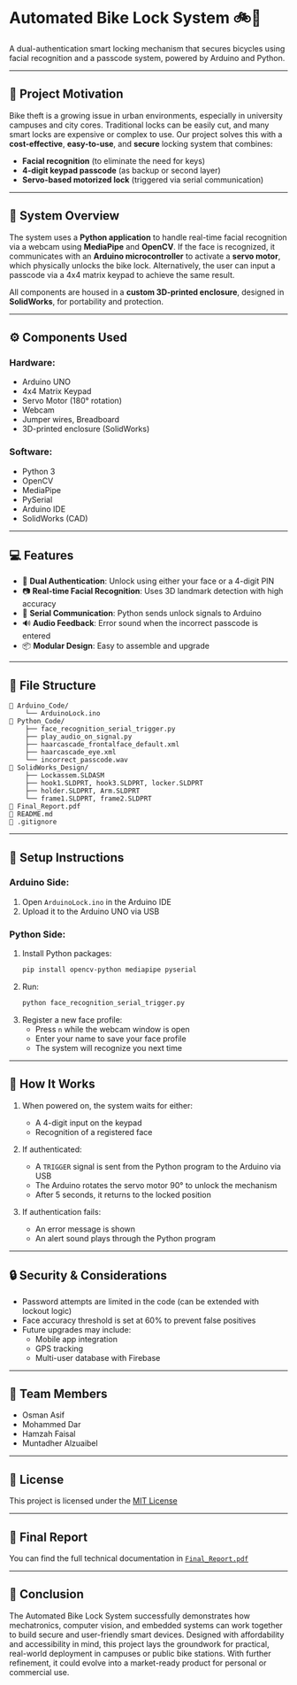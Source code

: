 # Automated Bike Lock System 🚲🔐

A dual-authentication smart locking mechanism that secures bicycles using facial recognition and a passcode system, powered by Arduino and Python.

---

## 🧠 Project Motivation

Bike theft is a growing issue in urban environments, especially in university campuses and city cores. Traditional locks can be easily cut, and many smart locks are expensive or complex to use. Our project solves this with a **cost-effective**, **easy-to-use**, and **secure** locking system that combines:

- **Facial recognition** (to eliminate the need for keys)
- **4-digit keypad passcode** (as backup or second layer)
- **Servo-based motorized lock** (triggered via serial communication)

---

## 🔧 System Overview

The system uses a **Python application** to handle real-time facial recognition via a webcam using **MediaPipe** and **OpenCV**. If the face is recognized, it communicates with an **Arduino microcontroller** to activate a **servo motor**, which physically unlocks the bike lock. Alternatively, the user can input a passcode via a 4x4 matrix keypad to achieve the same result.

All components are housed in a **custom 3D-printed enclosure**, designed in **SolidWorks**, for portability and protection.

---

## ⚙️ Components Used

### Hardware:
- Arduino UNO
- 4x4 Matrix Keypad
- Servo Motor (180° rotation)
- Webcam
- Jumper wires, Breadboard
- 3D-printed enclosure (SolidWorks)

### Software:
- Python 3
- OpenCV
- MediaPipe
- PySerial
- Arduino IDE
- SolidWorks (CAD)

---

## 💻 Features

- 🔐 **Dual Authentication**: Unlock using either your face or a 4-digit PIN
- 📷 **Real-time Facial Recognition**: Uses 3D landmark detection with high accuracy
- 🔄 **Serial Communication**: Python sends unlock signals to Arduino
- 🔊 **Audio Feedback**: Error sound when the incorrect passcode is entered
- 📦 **Modular Design**: Easy to assemble and upgrade

---

## 📁 File Structure

```
📁 Arduino_Code/
    └── ArduinoLock.ino
📁 Python_Code/
    ├── face_recognition_serial_trigger.py
    ├── play_audio_on_signal.py
    ├── haarcascade_frontalface_default.xml
    ├── haarcascade_eye.xml
    └── incorrect_passcode.wav
📁 SolidWorks_Design/
    ├── Lockassem.SLDASM
    ├── hook1.SLDPRT, hook3.SLDPRT, locker.SLDPRT
    ├── holder.SLDPRT, Arm.SLDPRT
    └── frame1.SLDPRT, frame2.SLDPRT
📄 Final_Report.pdf
📄 README.md
📄 .gitignore
```

---

## 🚀 Setup Instructions

### Arduino Side:
1. Open `ArduinoLock.ino` in the Arduino IDE
2. Upload it to the Arduino UNO via USB

### Python Side:
1. Install Python packages:
   ```bash
   pip install opencv-python mediapipe pyserial
   ```
2. Run:
   ```bash
   python face_recognition_serial_trigger.py
   ```
3. Register a new face profile:
   - Press `n` while the webcam window is open
   - Enter your name to save your face profile
   - The system will recognize you next time

---

## 📓 How It Works

1. When powered on, the system waits for either:
   - A 4-digit input on the keypad
   - Recognition of a registered face

2. If authenticated:
   - A `TRIGGER` signal is sent from the Python program to the Arduino via USB
   - The Arduino rotates the servo motor 90° to unlock the mechanism
   - After 5 seconds, it returns to the locked position

3. If authentication fails:
   - An error message is shown
   - An alert sound plays through the Python program

---

## 🔒 Security & Considerations

- Password attempts are limited in the code (can be extended with lockout logic)
- Face accuracy threshold is set at 60% to prevent false positives
- Future upgrades may include:
  - Mobile app integration
  - GPS tracking
  - Multi-user database with Firebase

---

## 👥 Team Members

- Osman Asif  
- Mohammed Dar  
- Hamzah Faisal  
- Muntadher Alzuaibel  

---

## 📘 License

This project is licensed under the [MIT License](LICENSE)

---

## 📄 Final Report

You can find the full technical documentation in [`Final_Report.pdf`](./Final_Report.pdf)

---

## 🧾 Conclusion

The Automated Bike Lock System successfully demonstrates how mechatronics, computer vision, and embedded systems can work together to build secure and user-friendly smart devices. Designed with affordability and accessibility in mind, this project lays the groundwork for practical, real-world deployment in campuses or public bike stations. With further refinement, it could evolve into a market-ready product for personal or commercial use.
